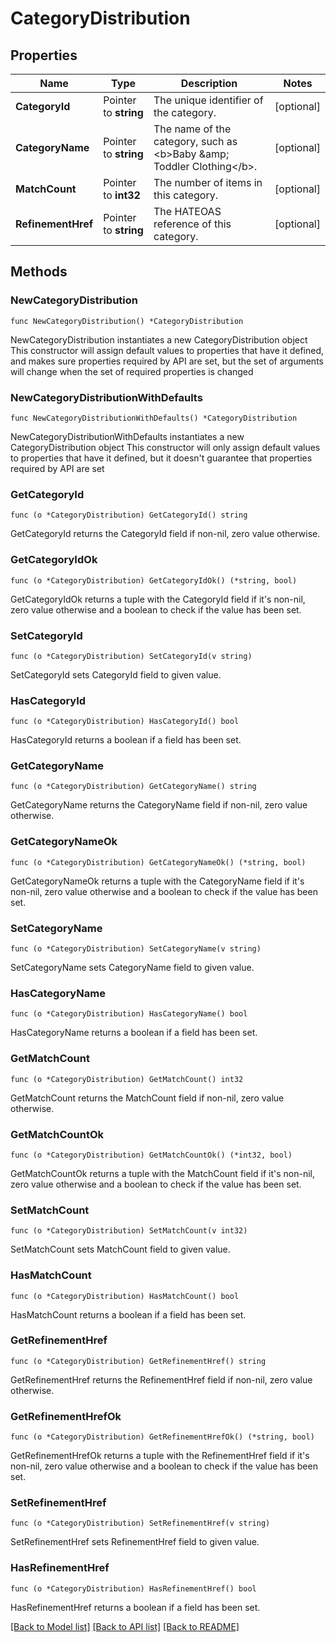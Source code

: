 # CategoryDistribution

## Properties

Name | Type | Description | Notes
------------ | ------------- | ------------- | -------------
**CategoryId** | Pointer to **string** | The unique identifier of the category. | [optional] 
**CategoryName** | Pointer to **string** | The name of the category, such as &lt;b&gt;Baby &amp;amp; Toddler Clothing&lt;/b&gt;. | [optional] 
**MatchCount** | Pointer to **int32** | The number of items in this category. | [optional] 
**RefinementHref** | Pointer to **string** | The HATEOAS reference of this category. | [optional] 

## Methods

### NewCategoryDistribution

`func NewCategoryDistribution() *CategoryDistribution`

NewCategoryDistribution instantiates a new CategoryDistribution object
This constructor will assign default values to properties that have it defined,
and makes sure properties required by API are set, but the set of arguments
will change when the set of required properties is changed

### NewCategoryDistributionWithDefaults

`func NewCategoryDistributionWithDefaults() *CategoryDistribution`

NewCategoryDistributionWithDefaults instantiates a new CategoryDistribution object
This constructor will only assign default values to properties that have it defined,
but it doesn't guarantee that properties required by API are set

### GetCategoryId

`func (o *CategoryDistribution) GetCategoryId() string`

GetCategoryId returns the CategoryId field if non-nil, zero value otherwise.

### GetCategoryIdOk

`func (o *CategoryDistribution) GetCategoryIdOk() (*string, bool)`

GetCategoryIdOk returns a tuple with the CategoryId field if it's non-nil, zero value otherwise
and a boolean to check if the value has been set.

### SetCategoryId

`func (o *CategoryDistribution) SetCategoryId(v string)`

SetCategoryId sets CategoryId field to given value.

### HasCategoryId

`func (o *CategoryDistribution) HasCategoryId() bool`

HasCategoryId returns a boolean if a field has been set.

### GetCategoryName

`func (o *CategoryDistribution) GetCategoryName() string`

GetCategoryName returns the CategoryName field if non-nil, zero value otherwise.

### GetCategoryNameOk

`func (o *CategoryDistribution) GetCategoryNameOk() (*string, bool)`

GetCategoryNameOk returns a tuple with the CategoryName field if it's non-nil, zero value otherwise
and a boolean to check if the value has been set.

### SetCategoryName

`func (o *CategoryDistribution) SetCategoryName(v string)`

SetCategoryName sets CategoryName field to given value.

### HasCategoryName

`func (o *CategoryDistribution) HasCategoryName() bool`

HasCategoryName returns a boolean if a field has been set.

### GetMatchCount

`func (o *CategoryDistribution) GetMatchCount() int32`

GetMatchCount returns the MatchCount field if non-nil, zero value otherwise.

### GetMatchCountOk

`func (o *CategoryDistribution) GetMatchCountOk() (*int32, bool)`

GetMatchCountOk returns a tuple with the MatchCount field if it's non-nil, zero value otherwise
and a boolean to check if the value has been set.

### SetMatchCount

`func (o *CategoryDistribution) SetMatchCount(v int32)`

SetMatchCount sets MatchCount field to given value.

### HasMatchCount

`func (o *CategoryDistribution) HasMatchCount() bool`

HasMatchCount returns a boolean if a field has been set.

### GetRefinementHref

`func (o *CategoryDistribution) GetRefinementHref() string`

GetRefinementHref returns the RefinementHref field if non-nil, zero value otherwise.

### GetRefinementHrefOk

`func (o *CategoryDistribution) GetRefinementHrefOk() (*string, bool)`

GetRefinementHrefOk returns a tuple with the RefinementHref field if it's non-nil, zero value otherwise
and a boolean to check if the value has been set.

### SetRefinementHref

`func (o *CategoryDistribution) SetRefinementHref(v string)`

SetRefinementHref sets RefinementHref field to given value.

### HasRefinementHref

`func (o *CategoryDistribution) HasRefinementHref() bool`

HasRefinementHref returns a boolean if a field has been set.


[[Back to Model list]](../README.md#documentation-for-models) [[Back to API list]](../README.md#documentation-for-api-endpoints) [[Back to README]](../README.md)


